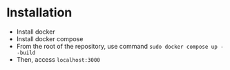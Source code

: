 # Installation

- Install docker
- Install docker compose
- From the root of the repository, use command `sudo docker compose up --build`
- Then, access `localhost:3000` 